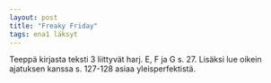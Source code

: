 ```yaml
---
layout: post
title: "Freaky Friday"
tags: ena1 läksyt
---
```


Teeppä kirjasta teksti 3 liittyvät harj. E, F ja G s. 27. Lisäksi lue oikein ajatuksen kanssa s. 127-128 asiaa yleisperfektistä.